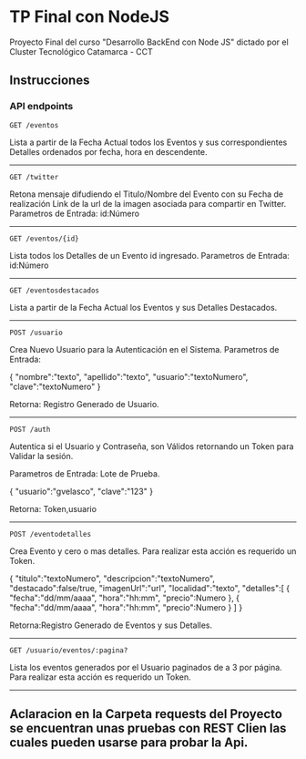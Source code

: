 # TP Final con NodeJS
Proyecto Final del curso "Desarrollo BackEnd con Node JS" dictado por el Cluster Tecnológico Catamarca - CCT

## Instrucciones

### API endpoints

`GET /eventos`

Lista a partir de la Fecha Actual todos los Eventos y sus correspondientes Detalles ordenados por fecha, hora en descendente.

---

`GET /twitter`

Retona mensaje difudiendo el Titulo/Nombre del Evento con su Fecha de realización Link de la url de la imagen asociada para compartir en Twitter.
Parametros de Entrada: id:Número

---

`GET /eventos/{id}`

Lista todos los Detalles de un Evento id ingresado.
Parametros de Entrada: id:Número

---

`GET /eventosdestacados`

Lista a partir de la Fecha Actual los Eventos y sus Detalles Destacados.

---

`POST /usuario`

Crea Nuevo Usuario para la Autenticación en el Sistema.
Parametros de Entrada: 

{
    "nombre":"texto",
    "apellido":"texto",
    "usuario":"textoNumero",
    "clave":"textoNumero"
}

Retorna: Registro Generado de Usuario.

---

`POST /auth`

Autentica si el Usuario y Contraseña, son Válidos retornando un Token para Validar la sesión.

Parametros de Entrada:
Lote de Prueba.

{
    "usuario":"gvelasco",
    "clave":"123"
}

Retorna: Token,usuario

---

`POST /eventodetalles`

Crea Evento y cero o mas detalles. Para realizar esta acción es requerido un Token.

 { 
    "titulo":"textoNumero",
    "descripcion":"textoNumero",
    "destacado":false/true,
    "imagenUrl":"url", 
    "localidad":"texto",
    "detalles":[
        {
            "fecha":"dd/mm/aaaa",
            "hora":"hh:mm",
            "precio":Numero
        },
        {
            "fecha":"dd/mm/aaaa",
            "hora":"hh:mm",
            "precio":Numero
        }
    ]
}

Retorna:Registro Generado de Eventos y sus Detalles.

---

`GET /usuario/eventos/:pagina?`

Lista los eventos generados por el Usuario paginados de a 3 por página. Para realizar esta acción es requerido un Token.

---

## Aclaracion en la Carpeta requests del Proyecto se encuentran unas pruebas con REST Clien las cuales pueden usarse para probar la Api. 

